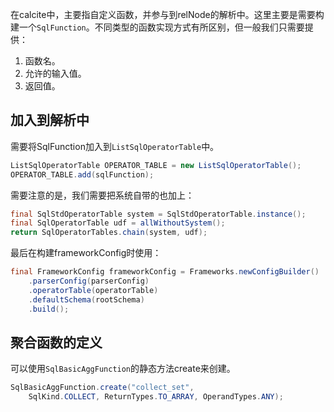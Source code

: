 在calcite中，主要指自定义函数，并参与到relNode的解析中。这里主要是需要构建一个`SqlFunction`。不同类型的函数实现方式有所区别，但一般我们只需要提供：
1. 函数名。
2. 允许的输入值。
3. 返回值。

## 加入到解析中
需要将SqlFunction加入到`ListSqlOperatorTable`中。
```java
ListSqlOperatorTable OPERATOR_TABLE = new ListSqlOperatorTable();
OPERATOR_TABLE.add(sqlFunction);
```

需要注意的是，我们需要把系统自带的也加上：
```java
final SqlStdOperatorTable system = SqlStdOperatorTable.instance();
final SqlOperatorTable udf = allWithoutSystem();  
return SqlOperatorTables.chain(system, udf);
```

最后在构建frameworkConfig时使用：
```java
final FrameworkConfig frameworkConfig = Frameworks.newConfigBuilder()  
	.parserConfig(parserConfig)  
	.operatorTable(operatorTable)  
	.defaultSchema(rootSchema)  
	.build();
```

## 聚合函数的定义
可以使用`SqlBasicAggFunction`的静态方法create来创建。

```java
SqlBasicAggFunction.create("collect_set",  
	SqlKind.COLLECT, ReturnTypes.TO_ARRAY, OperandTypes.ANY);
```